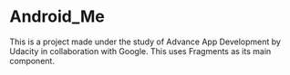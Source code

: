 # Android_Me

This is a project made under the study of Advance App Development by Udacity in collaboration  with Google. 
This uses Fragments as its main component.

